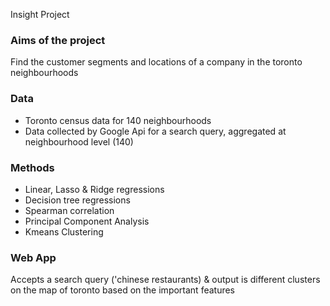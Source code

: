 Insight Project

### Aims of the project

Find the customer segments and locations of a company in the toronto neighbourhoods

### Data
* Toronto census data for 140 neighbourhoods
* Data collected by Google Api for a search query, aggregated at neighbourhood level (140)

### Methods
* Linear, Lasso & Ridge regressions
* Decision tree regressions
* Spearman correlation
* Principal Component Analysis
* Kmeans Clustering

### Web App
Accepts a search query ('chinese restaurants) & output is different clusters on the map of toronto based on the important features 
